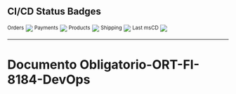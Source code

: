 ## CI/CD Status Badges
<sup>Orders</sup> [![](https://github.com/Obligatorio-ORT-FI-8184-DevOps/msOrders/actions/workflows/ci.yml/badge.svg)](https://github.com/Obligatorio-ORT-FI-8184-DevOps/msOrders/actions/workflows/ci.yml) <sup>Payments</sup> [![](https://github.com/Obligatorio-ORT-FI-8184-DevOps/msPayments/actions/workflows/ci.yml/badge.svg)](https://github.com/Obligatorio-ORT-FI-8184-DevOps/msPayments/actions/workflows/ci.yml) <sup>Products</sup> [![](https://github.com/Obligatorio-ORT-FI-8184-DevOps/msProducts/actions/workflows/ci.yml/badge.svg)](https://github.com/Obligatorio-ORT-FI-8184-DevOps/msProducts/actions/workflows/ci.yml) <sup>Shipping</sup> [![](https://github.com/Obligatorio-ORT-FI-8184-DevOps/msShipping/actions/workflows/ci.yml/badge.svg)](https://github.com/Obligatorio-ORT-FI-8184-DevOps/msShipping/actions/workflows/ci.yml) <sup>Last msCD</sup> [![](https://github.com/Obligatorio-ORT-FI-8184-DevOps/DevOps_code/actions/workflows/cd.yml/badge.svg)](https://github.com/Obligatorio-ORT-FI-8184-DevOps/DevOps_code/actions/workflows/cd.yml)
___

# Documento Obligatorio-ORT-FI-8184-DevOps
